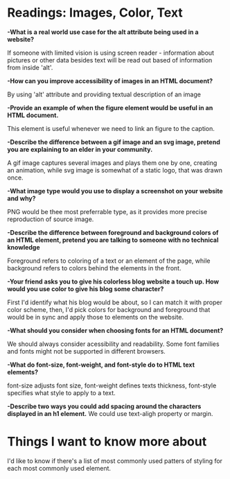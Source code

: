 # Readings: Images, Color, Text

**-What is a real world use case for the alt attribute being used in a website?**

If someone with limited vision is using screen reader - information about pictures or other data besides text will be read out based of information from inside 'alt'.

**-How can you improve accessibility of images in an HTML document?**

By using 'alt' attribute and providing textual description of an image


**-Provide an example of when the figure element would be useful in an HTML document.**

This element is useful whenever we need to link an figure to the caption. 

**-Describe the difference between a gif image and an svg image, pretend you are explaining to an elder in your community.**

A gif image captures several images and plays them one by one, creating an animation, while svg image is somewhat of a static logo, that was drawn once.

**-What image type would you use to display a screenshot on your website and why?**

PNG would be thee most preferrable type, as it provides more precise reproduction of source image. 


**-Describe the difference between foreground and background colors of an HTML element, pretend you are talking to someone with no technical knowledge**

Foreground refers to coloring of a text or an element of the page, while background refers to colors behind the elements in the front. 

**-Your friend asks you to give his colorless blog website a touch up. How would you use color to give his blog some character?**

First I'd identify what his blog would be about, so I can match it with proper color scheme, then, I'd pick colors for background and foreground that would be in sync and apply those to elements on the website.

**-What should you consider when choosing fonts for an HTML document?**

We should always consider acessibility and readability. Some font families and fonts might not be supported in different browsers. 

**-What do font-size, font-weight, and font-style do to HTML text elements?**

font-size adjusts font size, font-weight defines texts thickness, font-style specifies what style to apply to a text.

**-Describe two ways you could add spacing around the characters displayed in an h1 element.**
We could use text-aligh property or margin.

# Things I want to know more about

I'd like to know if there's a list of most commonly used patters of styling for each most commonly used element. 
